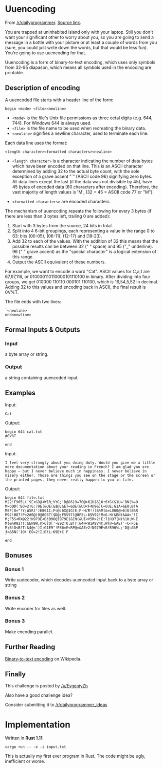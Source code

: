 # Uuencoding

From [/r/dailyprogrammer](https://www.reddit.com/r/dailyprogrammer/). [Source link](https://www.reddit.com/r/dailyprogrammer/comments/4xy6i1/20160816_challenge_279_easy_uuencoding/).

You are trapped at uninhabited island only with your laptop.
Still you don't want your significant other to worry about you, so you are going
to send a message in a bottle with your picture or at least a couple of words
from you (sure, you could just write down the words, but that would be less fun).
You're going to use uuencoding for that.

Uuencoding is a form of binary-to-text encoding, which uses only symbols from
32-95 diapason, which means all symbols used in the encoding are printable.

## Description of encoding

A uuencoded file starts with a header line of the form:

```
begin <mode> <file><newline>
```

* `<mode>` is the file's Unix file permissions as three octal digits (e.g. 644, 744). For Windows 644 is always used.
* `<file>` is the file name to be used when recreating the binary data.
* `<newline>` signifies a newline character, used to terminate each line.

Each data line uses the format:

```
<length character><formatted characters><newline>
```

* `<length character>` is a character indicating the number of data bytes which
have been encoded on that line. This is an ASCII character determined by adding
32 to the actual byte count, with the sole exception of a grave accent "\`"
(ASCII code 96) signifying zero bytes. All data lines except the last (if the data
was not divisible by 45), have 45 bytes of encoded data (60 characters after
encoding). Therefore, the vast majority of length values is 'M', (32 + 45 =
ASCII code 77 or "M").

* `<formatted characters>` are encoded characters.

The mechanism of uuencoding repeats the following for every 3 bytes (if there are less than 3 bytes left, trailing 0 are added):

1. Start with 3 bytes from the source, 24 bits in total.
2. Split into 4 6-bit groupings, each representing a value in the range 0 to 63: bits (00-05), (06-11), (12-17) and (18-23).
3. Add 32 to each of the values. With the addition of 32 this means that the possible results can be between 32 (" " space) and 95 ("\_" underline). 96 ("\`" grave accent) as the "special character" is a logical extension of this range.
4. Output the ASCII equivalent of these numbers.

For example, we want to encode a word "Cat". ASCII values for C,a,t are
67,97,116, or 010000110110000101110100 in binary. After dividing into four
groups, we get 010000 110110 000101 110100, which is 16,54,5,52 in decimal.
Adding 32 to this values and encoding back in ASCII, the final result is 0V%T.

The file ends with two lines:
```
`<newline>
end<newline>
```

## Formal Inputs & Outputs

### Input

a byte array or string.

### Output

a string containing uuencoded input.

## Examples

Input:

```
Cat
```

Output:

```
begin 644 cat.txt
#0V%T
`
end
```

Input:

```I feel very strongly about you doing duty. Would you give me a little more documentation about your reading in French? I am glad you are happy — but I never believe much in happiness. I never believe in misery either. Those are things you see on the stage or the screen or the printed pages, they never really happen to you in life.```

Output:

```
begin 644 file.txt
M22!F965L('9E<GD@<W1R;VYG;'D@86)O=70@>6]U(&1O:6YG(&1U='DN(%=O
M=6QD('EO=2!G:79E(&UE(&$@;&ET=&QE(&UO<F4@9&]C=6UE;G1A=&EO;B!A
M8F]U="!Y;W5R(')E861I;F<@:6X@1G)E;F-H/R!)(&%M(&=L860@>6]U(&%R
M92!H87!P>2#B@)0@8G5T($D@;F5V97(@8F5L:65V92!M=6-H(&EN(&AA<'!I
M;F5S<RX@22!N979E<B!B96QI979E(&EN(&UI<V5R>2!E:71H97(N(%1H;W-E
M(&%R92!T:&EN9W,@>6]U('-E92!O;B!T:&4@<W1A9V4@;W(@=&AE('-C<F5E
M;B!O<B!T:&4@<')I;G1E9"!P86=E<RP@=&AE>2!N979E<B!R96%L;'D@:&%P
3<&5N('1O('EO=2!I;B!L:69E+C P
`
end
```

## Bonuses

### Bonus 1

Write uudecoder, which decodes uuencoded input back to a byte array or string

### Bonus 2

Write encoder for files as well.

### Bonus 3

Make encoding parallel.

## Further Reading

[Binary-to-text encoding](https://en.wikipedia.org/wiki/Binary-to-text_encoding) on Wikipedia.

## Finally

This challenge is posted by [/u/EvgeniyZh](https://www.reddit.com/u/EvgeniyZh)

Also have a good challenge idea?

Consider submitting it to [/r/dailyprogrammer_ideas](https://www.reddit.com/r/dailyprogrammer_ideas)

# Implementation

Written in __Rust 1.11__

```
cargo run -- -e -i input.txt
```

This is actually my first ever program in Rust. The code might be ugly,
inefficient or worse.
